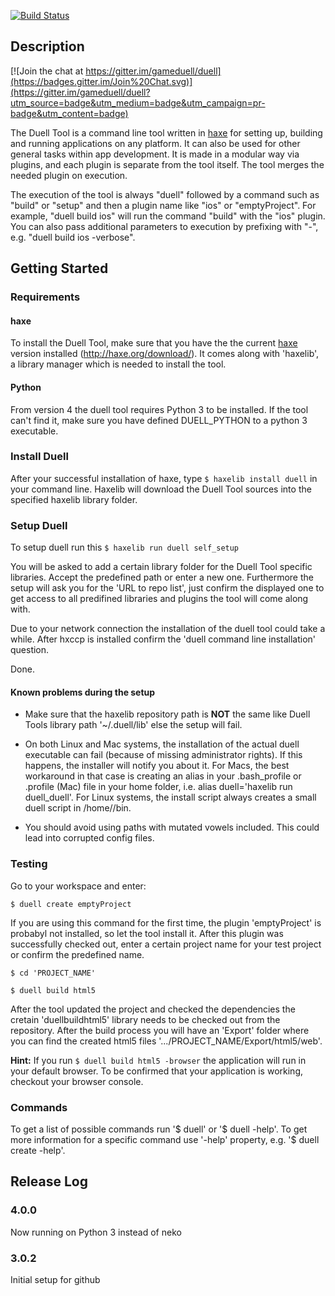 [![Build Status](https://travis-ci.org/gameduell/duell.svg?branch=master)](https://travis-ci.org/gameduell/duell)
## Description

[![Join the chat at https://gitter.im/gameduell/duell](https://badges.gitter.im/Join%20Chat.svg)](https://gitter.im/gameduell/duell?utm_source=badge&utm_medium=badge&utm_campaign=pr-badge&utm_content=badge)

The Duell Tool is a command line tool written in [haxe](http://haxe.org/) for setting up, building and running applications on any platform.
It can also be used for other general tasks within app development. It is made in a modular way via plugins,
and each plugin is separate from the tool itself. The tool merges the needed plugin on execution.


The execution of the tool is always "duell" followed by a command such as "build" or "setup" and
then a plugin name like "ios" or "emptyProject". For example, "duell build ios" will run the command
"build" with the "ios" plugin. You can also pass additional parameters to
execution by prefixing with "-", e.g. "duell build ios -verbose".


Getting Started
----------------------------------------------

### Requirements

#### haxe
To install the Duell Tool, make sure that you have the the current [haxe](http://haxe.org/) version installed (http://haxe.org/download/). It comes along with 'haxelib', a library manager which is needed to install the tool.

#### Python
From version 4 the duell tool requires Python 3 to be installed. If the tool can't find it, make sure you have defined DUELL_PYTHON to a python 3 executable.


### Install Duell

After your successful installation of haxe, type `$ haxelib install duell` in your command line. Haxelib will download the Duell Tool sources into the specified haxelib library folder.

### Setup Duell

To setup duell run this
`$ haxelib run duell self_setup`

You will be asked to add a certain library folder for the Duell Tool specific libraries. Accept the predefined path or enter a new one.
Furthermore the setup will ask you for the 'URL to repo list', just confirm the displayed one to get access to all predifined libraries and plugins the tool will come along with. 

Due to your network connection the installation of the duell tool could take a while. After hxccp is installed confirm the 'duell command line installation' question.

Done.

#### Known problems during the setup

* Make sure that the haxelib repository path is **NOT** the same like Duell Tools library path '~/.duell/lib' else the setup will fail.

* On both Linux and Mac systems, the installation of the actual duell executable can fail (because of missing administrator rights). If this happens, the installer will notify you about it. For Macs, the best workaround in that case is creating an alias in your .bash_profile or .profile (Mac) file in your home folder, i.e. alias duell='haxelib run duell_duell'. For Linux systems, the install script always creates a small duell script in /home/<USERNAME>/bin.

* You should avoid using paths with mutated vowels included. This could lead into corrupted config files.


### Testing

Go to your workspace and enter:

`$ duell create emptyProject`

If you are using this command for the first time, the plugin 'emptyProject' is probabyl not installed, so let the tool install it. 
After this plugin was successfully checked out, enter a certain project name for your test project or confirm the predefined name.

`$ cd 'PROJECT_NAME'`

`$ duell build html5`

After the tool updated the project and checked the dependencies the cretain 'duellbuildhtml5' library needs to be checked out from the repository. After the build process you will have an 'Export' folder where you can find the created html5 files '.../PROJECT_NAME/Export/html5/web'.

**Hint:** If you run `$ duell build html5 -browser` the application will run in your default browser. To be confirmed that your application is working, checkout your browser console.


### Commands

To get a list of possible commands run '$ duell' or '$ duell -help'. To get more information for a specific command use '-help' property, e.g. '$ duell create -help'.



## Release Log
### 4.0.0
Now running on Python 3 instead of neko
### 3.0.2
Initial setup for github







